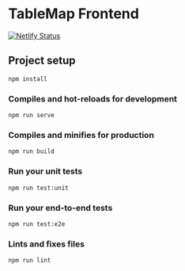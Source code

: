 # TableMap Frontend

[![Netlify Status](https://api.netlify.com/api/v1/badges/aec6ad23-2b2d-4907-b740-c05f71943277/deploy-status)](https://app.netlify.com/sites/table-map/deploys)

## Project setup
```
npm install
```

### Compiles and hot-reloads for development
```
npm run serve
```

### Compiles and minifies for production
```
npm run build
```

### Run your unit tests
```
npm run test:unit
```

### Run your end-to-end tests
```
npm run test:e2e
```

### Lints and fixes files
```
npm run lint
```
